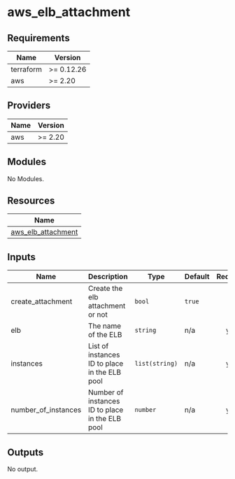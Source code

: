 # aws_elb_attachment

<!-- BEGINNING OF PRE-COMMIT-TERRAFORM DOCS HOOK -->
## Requirements

| Name | Version |
|------|---------|
| terraform | >= 0.12.26 |
| aws | >= 2.20 |

## Providers

| Name | Version |
|------|---------|
| aws | >= 2.20 |

## Modules

No Modules.

## Resources

| Name |
|------|
| [aws_elb_attachment](https://registry.terraform.io/providers/hashicorp/aws/latest/docs/resources/elb_attachment) |

## Inputs

| Name | Description | Type | Default | Required |
|------|-------------|------|---------|:--------:|
| create\_attachment | Create the elb attachment or not | `bool` | `true` | no |
| elb | The name of the ELB | `string` | n/a | yes |
| instances | List of instances ID to place in the ELB pool | `list(string)` | n/a | yes |
| number\_of\_instances | Number of instances ID to place in the ELB pool | `number` | n/a | yes |

## Outputs

No output.
<!-- END OF PRE-COMMIT-TERRAFORM DOCS HOOK -->
